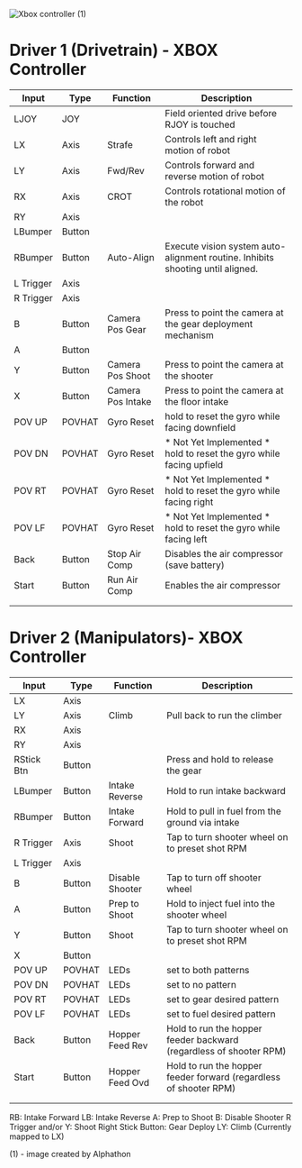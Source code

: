 ![Xbox controller](https://upload.wikimedia.org/wikipedia/commons/2/2c/360_controller.svg) (1)

# Driver 1 (Drivetrain) - XBOX Controller
| Input     | Type   | Function          | Description     |
|-----------|--------|-------------------|-----------------|
| LJOY      | JOY    |                   | Field oriented drive before RJOY is touched  |
| LX        | Axis   | Strafe            | Controls left and right motion of robot      |
| LY        | Axis   | Fwd/Rev           | Controls forward and reverse motion of robot |
| RX        | Axis   | CROT              | Controls rotational motion of the robot |
| RY        | Axis   |                   |                 |
| LBumper   | Button |                   |                 |
| RBumper   | Button | Auto-Align        | Execute vision system auto-alignment routine. Inhibits shooting until aligned. |
| L Trigger | Axis   |                   |                 |
| R Trigger | Axis   |                   |                 |
| B         | Button | Camera Pos Gear   | Press to point the camera at the gear deployment mechanism |
| A         | Button |                   |                 |
| Y         | Button | Camera Pos Shoot  | Press to point the camera at the shooter  |
| X         | Button | Camera Pos Intake | Press to point the camera at the floor intake   |
| POV UP    | POVHAT | Gyro Reset        | hold to reset the gyro while facing downfield |
| POV DN    | POVHAT | Gyro Reset        | * Not Yet Implemented * hold to reset the gyro while facing upfield |
| POV RT    | POVHAT | Gyro Reset        | * Not Yet Implemented * hold to reset the gyro while facing right |
| POV LF    | POVHAT | Gyro Reset        | * Not Yet Implemented * hold to reset the gyro while facing left |
| Back      | Button | Stop Air Comp     | Disables the air compressor (save battery) |
| Start     | Button | Run Air Comp      | Enables the air compressor |
|           |        |                   |                 |
|           |        |                   |                 |


# Driver 2 (Manipulators)- XBOX Controller

| Input     | Type   | Function        | Description     |
|-----------|--------|-----------------|-----------------|
| LX        | Axis   |                 |                 |
| LY        | Axis   | Climb           | Pull back to run the climber |
| RX        | Axis   |                 |                 |
| RY        | Axis   |                 |                 |
| RStick Btn| Button |                 | Press and hold to release the gear |
| LBumper   | Button | Intake Reverse  | Hold to run intake backward |
| RBumper   | Button | Intake Forward  | Hold to pull in fuel from the ground via intake |
| R Trigger | Axis   | Shoot     	   | Tap to turn shooter wheel on to preset shot RPM |
| L Trigger | Axis   |                 |                 |
| B         | Button | Disable Shooter | Tap to turn off shooter wheel |
| A         | Button | Prep to Shoot   | Hold to inject fuel into the shooter wheel |
| Y         | Button | Shoot           | Tap to turn shooter wheel on to preset shot RPM |
| X         | Button |                 |                 |
| POV UP    | POVHAT |     LEDs        |  set to both patterns |
| POV DN    | POVHAT |     LEDs        |  set to no pattern |
| POV RT    | POVHAT |     LEDs        |  set to gear desired pattern |
| POV LF    | POVHAT |     LEDs        |  set to fuel desired pattern |
| Back      | Button | Hopper Feed Rev | Hold to run the hopper feeder backward (regardless of shooter RPM) |
| Start     | Button | Hopper Feed Ovd | Hold to run the hopper feeder forward (regardless of shooter RPM) |
|           |        |                 |                 |
|           |        |                 |                 |
RB: Intake Forward
LB: Intake Reverse
A: Prep to Shoot
B: Disable Shooter
R Trigger and/or Y: Shoot
Right Stick Button: Gear Deploy
LY: Climb (Currently mapped to LX)

(1) - image created by Alphathon